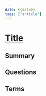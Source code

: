 ```yaml
---
date: {{date}}
tags: ["article"]
---
```


# [Title](https://example.com)

## Summary
<!-- Summary goes here-->


## Questions
<!-- all the questions and critics. always questioning for more deep exploration-->


## Terms
<!-- Link to page of the terms -->